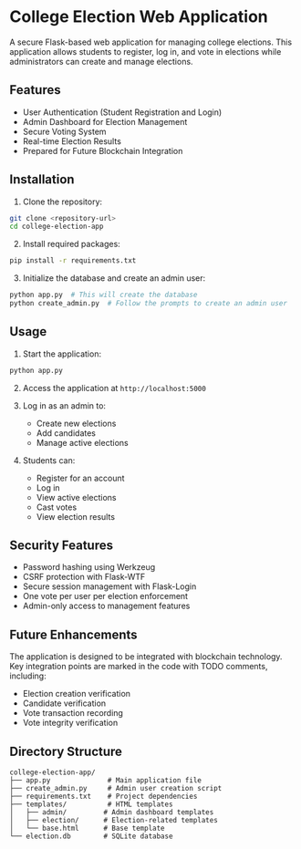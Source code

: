 # College Election Web Application

A secure Flask-based web application for managing college elections. This application allows students to register, log in, and vote in elections while administrators can create and manage elections.

## Features

- User Authentication (Student Registration and Login)
- Admin Dashboard for Election Management
- Secure Voting System
- Real-time Election Results
- Prepared for Future Blockchain Integration

## Installation

1. Clone the repository:
```bash
git clone <repository-url>
cd college-election-app
```

2. Install required packages:
```bash
pip install -r requirements.txt
```

3. Initialize the database and create an admin user:
```bash
python app.py  # This will create the database
python create_admin.py  # Follow the prompts to create an admin user
```

## Usage

1. Start the application:
```bash
python app.py
```

2. Access the application at `http://localhost:5000`

3. Log in as an admin to:
   - Create new elections
   - Add candidates
   - Manage active elections

4. Students can:
   - Register for an account
   - Log in
   - View active elections
   - Cast votes
   - View election results

## Security Features

- Password hashing using Werkzeug
- CSRF protection with Flask-WTF
- Secure session management with Flask-Login
- One vote per user per election enforcement
- Admin-only access to management features

## Future Enhancements

The application is designed to be integrated with blockchain technology. Key integration points are marked in the code with TODO comments, including:

- Election creation verification
- Candidate verification
- Vote transaction recording
- Vote integrity verification

## Directory Structure

```
college-election-app/
├── app.py              # Main application file
├── create_admin.py     # Admin user creation script
├── requirements.txt    # Project dependencies
├── templates/          # HTML templates
│   ├── admin/         # Admin dashboard templates
│   ├── election/      # Election-related templates
│   └── base.html      # Base template
└── election.db        # SQLite database